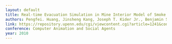 ```yaml
---
layout: default
title: Real-time Evacuation Simulation in Mine Interior Model of Smoke and Action
authors: Pengfei. Huang, Jinsheng Kang, Joseph T. Kider Jr., Benjamin Sunshine-Hill, Jon McCaffrey, Desiree Rios, Norman Badler
link: https://repository.upenn.edu/cgi/viewcontent.cgi?article=1241&context=hms
conference: Computer Animation and Social Agents
year: 2010
---
```

